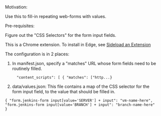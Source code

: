 Motivation:

Use this to fill-in repeating web-forms with values.

Pre-requisites:

Figure out the "CSS Selectors" for the form input fields.

This is a Chrome extension.  To install in Edge, see [Sideload an Extension](https://learn.microsoft.com/en-us/microsoft-edge/extensions-chromium/getting-started/extension-sideloading)

The configuration is in 2 places:

1) In manifest.json, specify a "matches" URL whose form fields need to be routinely filled.

   `  "content_scripts": [
   {
   "matches": ["http...}`

2) data/values.json:
This file contains a map of the CSS selector for the form input field, to the value that should be filled in.

`{
"form.jenkins-form input[value='SERVER'] + input": "vm-name-here",
"form.jenkins-form input[value='BRANCH'] + input": "branch-name-here"
}`

